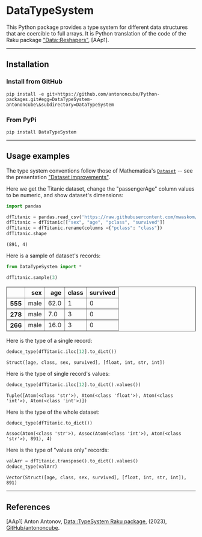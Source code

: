 # DataTypeSystem

This Python package provides a type system for different data structures that are 
coercible to full arrays. It is Python translation of the code of the Raku package
["Data::Reshapers"](https://github.com/antononcube/Raku-Data-Reshapers), [AAp1].

------

## Installation

### Install from GitHub

```shell
pip install -e git+https://github.com/antononcube/Python-packages.git#egg=DataTypeSystem-antononcube\&subdirectory=DataTypeSystem
```

### From PyPi

```shell
pip install DataTypeSystem
```

------

## Usage examples

The type system conventions follow those of Mathematica's 
[`Dataset`](https://reference.wolfram.com/language/ref/Dataset.html) 
-- see the presentation 
["Dataset improvements"](https://www.wolfram.com/broadcast/video.php?c=488&p=4&disp=list&v=3264).

Here we get the Titanic dataset, change the "passengerAge" column values to be numeric, 
and show dataset's dimensions:


```python
import pandas

dfTitanic = pandas.read_csv('https://raw.githubusercontent.com/mwaskom/seaborn-data/master/titanic.csv')
dfTitanic = dfTitanic[["sex", "age", "pclass", "survived"]]
dfTitanic = dfTitanic.rename(columns ={"pclass": "class"})
dfTitanic.shape
```




    (891, 4)



Here is a sample of dataset's records:


```python
from DataTypeSystem import *

dfTitanic.sample(3)
```




<div>
<table border="1" class="dataframe">
  <thead>
    <tr style="text-align: right;">
      <th></th>
      <th>sex</th>
      <th>age</th>
      <th>class</th>
      <th>survived</th>
    </tr>
  </thead>
  <tbody>
    <tr>
      <th>555</th>
      <td>male</td>
      <td>62.0</td>
      <td>1</td>
      <td>0</td>
    </tr>
    <tr>
      <th>278</th>
      <td>male</td>
      <td>7.0</td>
      <td>3</td>
      <td>0</td>
    </tr>
    <tr>
      <th>266</th>
      <td>male</td>
      <td>16.0</td>
      <td>3</td>
      <td>0</td>
    </tr>
  </tbody>
</table>
</div>



Here is the type of a single record:


```python
deduce_type(dfTitanic.iloc[12].to_dict())
```




    Struct([age, class, sex, survived], [float, int, str, int])



Here is the type of single record's values:


```python
deduce_type(dfTitanic.iloc[12].to_dict().values())
```




    Tuple([Atom(<class 'str'>), Atom(<class 'float'>), Atom(<class 'int'>), Atom(<class 'int'>)])



Here is the type of the whole dataset:


```python
deduce_type(dfTitanic.to_dict())
```




    Assoc(Atom(<class 'str'>), Assoc(Atom(<class 'int'>), Atom(<class 'str'>), 891), 4)



Here is the type of "values only" records:


```python
valArr = dfTitanic.transpose().to_dict().values()
deduce_type(valArr)
```




    Vector(Struct([age, class, sex, survived], [float, int, str, int]), 891)



-------

## References

[AAp1] Anton Antonov,
[Data::TypeSystem Raku package](https://github.com/antononcube/Raku-Data-TypeSystem),
(2023),
[GitHub/antononcube](https://github.com/antononcube/).
